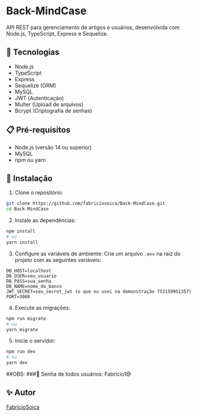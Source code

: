 # Back-MindCase

API REST para gerenciamento de artigos e usuários, desenvolvida com Node.js, TypeScript, Express e Sequelize.

## 🚀 Tecnologias

- Node.js
- TypeScript
- Express
- Sequelize (ORM)
- MySQL
- JWT (Autenticação)
- Multer (Upload de arquivos)
- Bcrypt (Criptografia de senhas)

## 📋 Pré-requisitos

- Node.js (versão 14 ou superior)
- MySQL
- npm ou yarn

## 🔧 Instalação

1. Clone o repositório:
```bash
git clone https://github.com/fabriciosoica/Back-MindCase.git
cd Back-MindCase
```

2. Instale as dependências:
```bash
npm install
# ou
yarn install
```

3. Configure as variáveis de ambiente:
Crie um arquivo `.env` na raiz do projeto com as seguintes variáveis:
```env
DB_HOST=localhost
DB_USER=seu_usuario
DB_PASS=sua_senha
DB_NAME=nome_do_banco
JWT_SECRET=seu_secret_jwt (o que eu usei na demonstração 753159951357)
PORT=3000
```

4. Execute as migrações:
```bash
npm run migrate
# ou
yarn migrate
```

5. Inicie o servidor:
```bash
npm run dev
# ou
yarn dev
```
##OBS:
###🔑 Senha de todos usuários: Fabricio1@

## ✨ Autor

[FabricioSoica](https://github.com/fabriciosoica)
